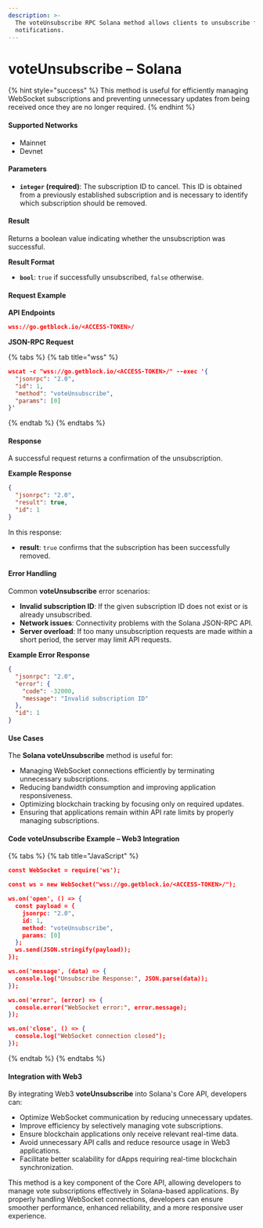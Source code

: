 ```yaml
---
description: >-
  The voteUnsubscribe RPC Solana method allows clients to unsubscribe from vote
  notifications.
---
```


# voteUnsubscribe – Solana

{% hint style="success" %}
This method is useful for efficiently managing WebSocket subscriptions and preventing unnecessary updates from being received once they are no longer required.
{% endhint %}

#### Supported Networks

* Mainnet
* Devnet

#### Parameters

* **`integer` (required)**: The subscription ID to cancel. This ID is obtained from a previously established subscription and is necessary to identify which subscription should be removed.

#### Result

Returns a boolean value indicating whether the unsubscription was successful.

**Result Format**

* **`bool`**: `true` if successfully unsubscribed, `false` otherwise.

#### Request Example

**API Endpoints**

```json
wss://go.getblock.io/<ACCESS-TOKEN>/
```

**JSON-RPC Request**

{% tabs %}
{% tab title="wss" %}
```json
wscat -c "wss://go.getblock.io/<ACCESS-TOKEN>/" --exec '{
  "jsonrpc": "2.0",
  "id": 1,
  "method": "voteUnsubscribe",
  "params": [0]
}'
```
{% endtab %}
{% endtabs %}

#### Response

A successful request returns a confirmation of the unsubscription.

**Example Response**

```json
{
  "jsonrpc": "2.0",
  "result": true,
  "id": 1
}
```

In this response:

* **result**: `true` confirms that the subscription has been successfully removed.

#### Error Handling

Common **voteUnsubscribe** error scenarios:

* **Invalid subscription ID**: If the given subscription ID does not exist or is already unsubscribed.
* **Network issues**: Connectivity problems with the Solana JSON-RPC API.
* **Server overload**: If too many unsubscription requests are made within a short period, the server may limit API requests.

**Example Error Response**

```json
{
  "jsonrpc": "2.0",
  "error": {
    "code": -32000,
    "message": "Invalid subscription ID"
  },
  "id": 1
}
```

#### Use Cases

The **Solana voteUnsubscribe** method is useful for:

* Managing WebSocket connections efficiently by terminating unnecessary subscriptions.
* Reducing bandwidth consumption and improving application responsiveness.
* Optimizing blockchain tracking by focusing only on required updates.
* Ensuring that applications remain within API rate limits by properly managing subscriptions.

#### Code voteUnsubscribe Example – Web3 Integration



{% tabs %}
{% tab title="JavaScript" %}
```json
const WebSocket = require('ws');

const ws = new WebSocket("wss://go.getblock.io/<ACCESS-TOKEN>/");

ws.on('open', () => {
  const payload = {
    jsonrpc: "2.0",
    id: 1,
    method: "voteUnsubscribe",
    params: [0]
  };
  ws.send(JSON.stringify(payload));
});

ws.on('message', (data) => {
  console.log("Unsubscribe Response:", JSON.parse(data));
});

ws.on('error', (error) => {
  console.error("WebSocket error:", error.message);
});

ws.on('close', () => {
  console.log("WebSocket connection closed");
});
```
{% endtab %}
{% endtabs %}

#### Integration with Web3

By integrating Web3 **voteUnsubscribe** into Solana's Core API, developers can:

* Optimize WebSocket communication by reducing unnecessary updates.
* Improve efficiency by selectively managing vote subscriptions.
* Ensure blockchain applications only receive relevant real-time data.
* Avoid unnecessary API calls and reduce resource usage in Web3 applications.
* Facilitate better scalability for dApps requiring real-time blockchain synchronization.

This method is a key component of the Core API, allowing developers to manage vote subscriptions effectively in Solana-based applications. By properly handling WebSocket connections, developers can ensure smoother performance, enhanced reliability, and a more responsive user experience.
